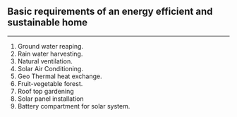 ## Basic requirements of an energy efficient and sustainable home  
---
1. Ground water reaping.
2. Rain water harvesting.
3. Natural ventilation.
4. Solar Air Conditioning.
5. Geo Thermal heat exchange.
6. Fruit-vegetable forest.
7. Roof top gardening
8. Solar panel installation
9. Battery compartment for solar system.
    